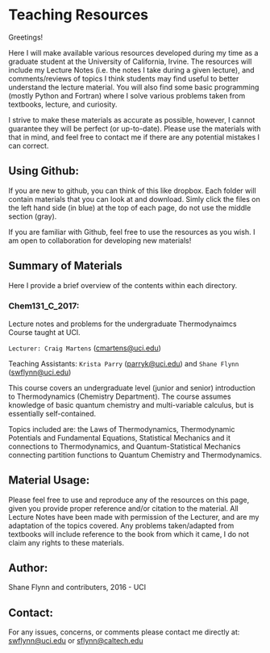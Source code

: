 # Teaching Resources
Greetings!

Here I will make available various resources developed during my time as a graduate student at the University of California, Irvine. 
The resources will include my Lecture Notes (i.e. the notes I take during a given lecture), and comments/reviews of topics I think students may find useful to better understand the lecture material. 
You will also find some basic programming (mostly Python and Fortran) where I solve various problems taken from textbooks, lecture, and curiosity.  

I strive to make these materials as accurate as possible, however, I cannot guarantee they will be perfect (or up-to-date). 
Please use the materials with that in mind, and feel free to contact me if there are any potential mistakes I can correct. 

## Using Github:
If you are new to github, you can think of this like dropbox.
Each folder will contain materials that you can look at and download.
Simly click the files on the left hand side (in blue) at the top of each page, do not use the middle section (gray). 

If you are familiar with Github, feel free to use the resources as you wish.
I am open to collaboration for developing new materials!

## Summary of Materials
Here I provide a brief overview of the contents within each directory. 

### Chem131_C_2017:
Lecture notes and problems for the undergraduate Thermodynaimcs Course taught at UCI. 

`Lecturer: Craig Martens` (cmartens@uci.edu)

Teaching Assistants: `Krista Parry` (parryk@uci.edu) and `Shane Flynn` (swflynn@uci.edu)

This course covers an undergraduate level (junior and senior) introduction to Thermodynamics (Chemistry Department). 
The course assumes knowledge of basic quantum chemistry and multi-variable calculus, but is essentially self-contained. 

Topics included are: the Laws of Thermodynamics, Thermodynamic Potentials and Fundamental Equations, Statistical Mechanics and it connections to Thermodynamics, and Quantum-Statistical Mechanics connecting partition functions to Quantum Chemistry and Thermodynamics. 

## Material Usage:
Please feel free to use and reproduce any of the resources on this page, given you provide proper reference and/or citation to the material. 
All Lecture Notes have been made with permission of the Lecturer, and are my adaptation of the topics covered. 
Any problems taken/adapted from textbooks will include reference to the book from which it came, I do not claim any rights to these materials. 

## Author:
Shane Flynn and contributers, 2016 - UCI

## Contact:
For any issues, concerns, or comments please contact me directly at:
swflynn@uci.edu or sflynn@caltech.edu
